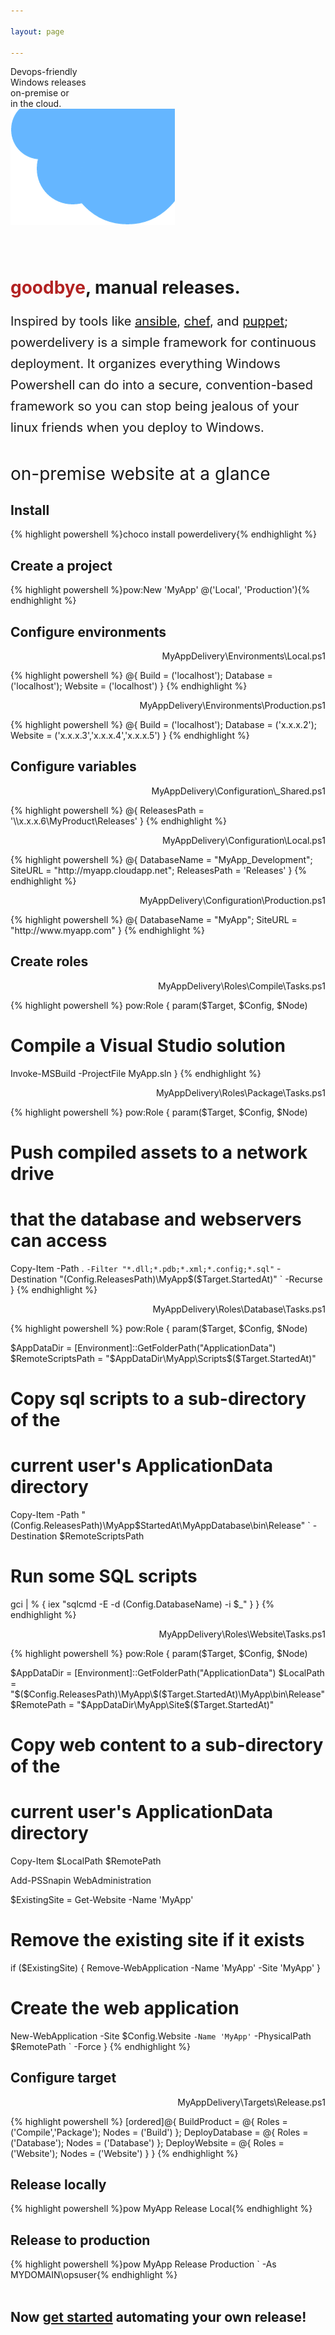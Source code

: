 ```yaml
---

layout: page

---
```


<div id="corner-cloud-text">Devops-friendly<br/>Windows releases<br/>on-premise or<br/>in the cloud.</div>
<img id="corner-cloud" src="img/corner_cloud.png" />

<div class="row" style="margin-top: 80px">
	<div class="col-sm-12">
		<h1 id="site-title"><span style="color: firebrick">goodbye</span>, manual releases.</h1>
		<p style="font-size: 20px; line-height: 1.7">Inspired by tools like <a href="http://www.ansible.com" target="_blank">ansible</a>, <a href="https://www.chef.io" target="_blank">chef</a>, and <a href="https://www.puppetlabs.com" target="_blank">puppet</a>; powerdelivery is a simple framework for continuous deployment. It organizes everything Windows Powershell can do into a secure, convention-based framework so you can stop being jealous of your linux friends when you deploy to Windows.</p>
	</div>
</div>

<h1 style="font-weight: normal">on-premise website at a glance</h1>

## Install
<div class="row">
  <div class="col-sm-8">
    <div class="console">{% highlight powershell %}choco install powerdelivery{% endhighlight %}</div>
  </div>
</div>
	
## Create a project
<div class="row">
  <div class="col-sm-8">
    <div class="console">{% highlight powershell %}pow:New 'MyApp' @('Local', 'Production'){% endhighlight %}</div>
  </div>
</div>

## Configure environments
<p class="small" align="right">MyAppDelivery\Environments\Local.ps1</p>
{% highlight powershell %}
@{
  Build = ('localhost');
  Database = ('localhost');
  Website = ('localhost')
}
{% endhighlight %}
<p class="small" align="right">MyAppDelivery\Environments\Production.ps1</p>
{% highlight powershell %}
@{
  Build = ('localhost');
  Database = ('x.x.x.2');
  Website = ('x.x.x.3','x.x.x.4','x.x.x.5')
}
{% endhighlight %}

## Configure variables
<p class="small" align="right">MyAppDelivery\Configuration\_Shared.ps1</p>
{% highlight powershell %}
@{
  ReleasesPath = '\\x.x.x.6\MyProduct\Releases'
}
{% endhighlight %}
<p class="small" align="right">MyAppDelivery\Configuration\Local.ps1</p>
{% highlight powershell %}
@{
  DatabaseName = "MyApp_Development";
  SiteURL = "http://myapp.cloudapp.net";
  ReleasesPath = 'Releases'
}
{% endhighlight %}
<p class="small" align="right">MyAppDelivery\Configuration\Production.ps1</p>
{% highlight powershell %}
@{
  DatabaseName = "MyApp";
  SiteURL = "http://www.myapp.com"
}
{% endhighlight %}

## Create roles
<p class="small" align="right">MyAppDelivery\Roles\Compile\Tasks.ps1</p>
{% highlight powershell %}
pow:Role {
  param($Target, $Config, $Node)

  # Compile a Visual Studio solution
  Invoke-MSBuild -ProjectFile MyApp.sln
}
{% endhighlight %}
<p class="small" align="right">MyAppDelivery\Roles\Package\Tasks.ps1</p>
{% highlight powershell %}
pow:Role {
  param($Target, $Config, $Node)

  # Push compiled assets to a network drive
  # that the database and webservers can access
  Copy-Item -Path . `
            -Filter "*.dll;*.pdb;*.xml;*.config;*.sql" `
            -Destination "$($Config.ReleasesPath)\MyApp\$($Target.StartedAt)" `
            -Recurse
}
{% endhighlight %}
<p class="small" align="right">MyAppDelivery\Roles\Database\Tasks.ps1</p>
{% highlight powershell %}
pow:Role {
  param($Target, $Config, $Node)

  $AppDataDir = [Environment]::GetFolderPath("ApplicationData")
  $RemoteScriptsPath = "$AppDataDir\MyApp\Scripts\$($Target.StartedAt)"

  # Copy sql scripts to a sub-directory of the 
  # current user's ApplicationData directory
  Copy-Item -Path "$($Config.ReleasesPath)\MyApp\$StartedAt\MyAppDatabase\bin\Release\" `
            -Destination $RemoteScriptsPath

  # Run some SQL scripts
  gci | % { iex "sqlcmd -E -d $($Config.DatabaseName) -i $_" }
}
{% endhighlight %}
<p class="small" align="right">MyAppDelivery\Roles\Website\Tasks.ps1</p>
{% highlight powershell %}
pow:Role {
  param($Target, $Config, $Node)

  $AppDataDir = [Environment]::GetFolderPath("ApplicationData")
  $LocalPath = "$($Config.ReleasesPath)\MyApp\$($Target.StartedAt)\MyApp\bin\Release\"
  $RemotePath = "$AppDataDir\MyApp\Site\$($Target.StartedAt)"

  # Copy web content to a sub-directory of the 
  # current user's ApplicationData directory
  Copy-Item $LocalPath $RemotePath

  Add-PSSnapin WebAdministration

  $ExistingSite = Get-Website -Name 'MyApp'

  # Remove the existing site if it exists
  if ($ExistingSite) {
    Remove-WebApplication -Name 'MyApp' -Site 'MyApp'
  }

  # Create the web application
  New-WebApplication -Site $Config.Website `
                     -Name 'MyApp' `
                     -PhysicalPath $RemotePath `
                     -Force
}
{% endhighlight %}

## Configure target
<p class="small" align="right">MyAppDelivery\Targets\Release.ps1</p>
{% highlight powershell %}
[ordered]@{
  BuildProduct = @{
    Roles = ('Compile','Package');
    Nodes = ('Build')
  };
  DeployDatabase = @{
    Roles = ('Database');
    Nodes = ('Database')
  };
  DeployWebsite = @{
    Roles = ('Website');
    Nodes = ('Website')
  }
}
{% endhighlight %}

<div class="row">
  <div class="col-sm-6">
    <h2>Release locally</h2>
    <div class="console">{% highlight powershell %}pow MyApp Release Local{% endhighlight %}</div>
  </div>
  <div class="col-sm-6">
    <h2>Release to production</h2>
    <div class="console">{% highlight powershell %}pow MyApp Release Production `
    -As MYDOMAIN\opsuser{% endhighlight %}</div>
  </div>
</div>

<br />

## Now [get started](getting-started.html) automating your own release!